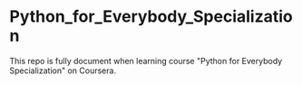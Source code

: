 # Python_for_Everybody_Specialization
This repo is fully document when learning course "Python for Everybody Specialization" on Coursera.
